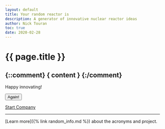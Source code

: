 ```yaml
---
layout: default
title: Your random reactor is
description: A generator of innovative nuclear reactor ideas
author: Nick Touran
toc: true
date: 2020-02-28
---
```

<div class="row">
<div class="col-md-8" markdown="1">

# {{ page.title }}

<h2>
{::comment} { content } {:/comment}
</h2>

Happy innovating!

<div class="row">

<button type="button" onClick="history.go(0);" class="btn btn-success"><i class="fas fa-redo-alt"></i> Again!</button> 

<a class="btn btn-success"
href="https://onestop.delaware.gov/Start_Account"
role="button">
<i class="fas fa-hand-holding-usd"></i>
Start Company
</a>
</div>


<hr/>

[Learn more]({% link random_info.md %}) about the acronyms and project.


</div>
</div>

